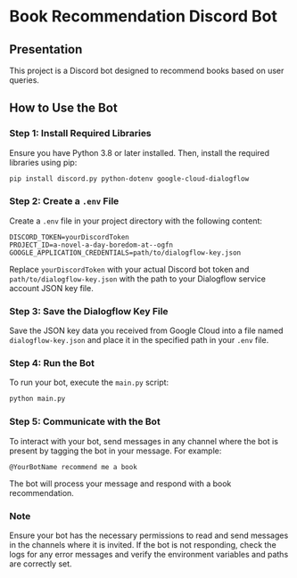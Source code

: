 # Book Recommendation Discord Bot

## Presentation

This project is a Discord bot designed to recommend books based on user queries.

## How to Use the Bot

### Step 1: Install Required Libraries

Ensure you have Python 3.8 or later installed. Then, install the required libraries using pip:

```bash
pip install discord.py python-dotenv google-cloud-dialogflow
```

### Step 2: Create a `.env` File

Create a `.env` file in your project directory with the following content:

```plaintext
DISCORD_TOKEN=yourDiscordToken
PROJECT_ID=a-novel-a-day-boredom-at--ogfn
GOOGLE_APPLICATION_CREDENTIALS=path/to/dialogflow-key.json
```

Replace `yourDiscordToken` with your actual Discord bot token and `path/to/dialogflow-key.json` with the path to your Dialogflow service account JSON key file.

### Step 3: Save the Dialogflow Key File

Save the JSON key data you received from Google Cloud into a file named `dialogflow-key.json` and place it in the specified path in your `.env` file.

### Step 4: Run the Bot

To run your bot, execute the `main.py` script:

```bash
python main.py
```

### Step 5: Communicate with the Bot

To interact with your bot, send messages in any channel where the bot is present by tagging the bot in your message. For example:

```plaintext
@YourBotName recommend me a book
```

The bot will process your message and respond with a book recommendation.

### Note

Ensure your bot has the necessary permissions to read and send messages in the channels where it is invited. If the bot is not responding, check the logs for any error messages and verify the environment variables and paths are correctly set.